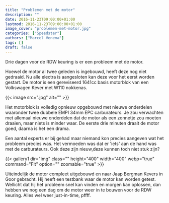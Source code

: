 ```yaml
---
title: "Problemen met de motor"
description: ""
date: 2016-11-23T09:00:00+01:00
lastmod: 2016-11-23T09:00:00+01:00
image_cover: "problemen-met-motor.jpg"
categories: ["Speedster"]
authors: ["Marcel Venema"] 
tags: []
draft: false
---
```


Drie dagen voor de RDW keuring is er een probleem met de motor.

Hoewel de motor al twee geleden is ingebouwd, heeft deze nog niet gedraaid. Nu alle electra is aangesloten kan deze voor het eerst worden gestart. De motor is een gereviseerd 1641cc basis motorblok van een Volkswagen Kever met W110 nokkenas. 

<!--more-->
{{< image src=".jpg" alt="" >}}

Het motorblok is volledig opnieuw opgebouwd met nieuwe onderdelen waaronder twee dubbele EMPI 34mm EPC carburateurs. Je zou verwachten met allemaal nieuwe onderdelen dat de motor als een zonnetje zou moeten draaien, maar niets is minder waar. De eerste drie minuten draait de motor goed, daarna is het een drama.

Een aantal experts er bij gehad maar niemand kon precies aangeven wat het probleem precies was. Het vermoeden was dat er 'iets' aan de hand was met de carburateurs. Ook deze zijn nieuw,deze kunnen toch niet stuk zijn?

{{< gallery1 dir="img" class="" height="400" width="400" webp="true" command="Fit" option="" zoomable="true" >}}

Uiteindelijk de motor compleet uitgebouwd en naar Jaap Bergman Kevers in Goor gebracht. Hij heeft een testbank waar de motor kan worden getest. Wellicht dat hij het probleem snel kan vinden en morgen kan oplossen, dan hebben we nog een dag om de motor weer in te bouwen voor de RDW keuring. Alles wel weer just-in-time, pffff. 

&nbsp;  
 